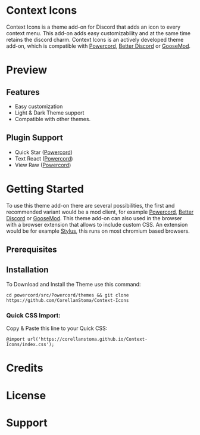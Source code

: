 # Context Icons

Context Icons is a theme add-on for Discord that adds an icon to every context menu. This add-on adds easy customizability and at the same time retains the discord charm. Context Icons is an actively developed theme add-on, which is compatible with [Powercord](https://github.com/powercord-org/powercord), [Better Discord](https://github.com/BetterDiscord/BetterDiscord) or [GooseMod](https://github.com/GooseMod/GooseMod).

# Preview

## Features

* Easy customization
* Light & Dark Theme support
* Compatible with other themes.

## Plugin Support

* Quick Star ([Powercord](https://github.com/powercord-community/quickstar))
* Text React ([Powercord](https://github.com/Juby210/text-react))
* View Raw ([Powercord](https://github.com/Juby210/view-raw))

# Getting Started

To use this theme add-on there are several possibilities, the first and recommended variant would be a mod client, for example [Powercord](https://github.com/powercord-org/powercord), [Better Discord](https://github.com/BetterDiscord/BetterDiscord) or [GooseMod](https://github.com/GooseMod/GooseMod).
This theme add-on can also used in the browser with a browser extension that allows to include custom CSS. An extension would be for example [Stylus](https://github.com/openstyles/stylus), this runs on most chromium based browsers.


## Prerequisites
## Installation




To Download and Install the Theme use this command:

```
cd powercord/src/Powercord/themes && git clone https://github.com/CorellanStoma/Context-Icons
```

### Quick CSS Import:
Copy & Paste this line to your Quick CSS:

```
@import url('https://corellanstoma.github.io/Context-Icons/index.css');
```

# Credits
# License
# Support
